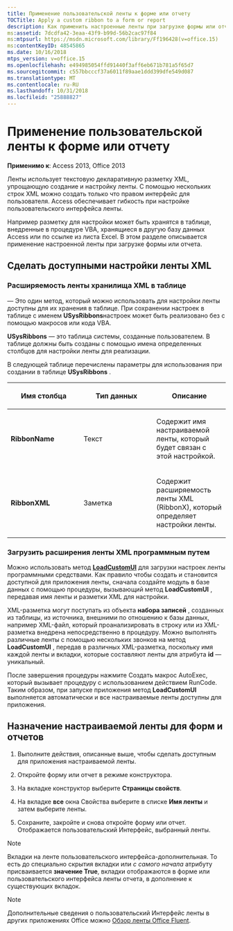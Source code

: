 ```yaml
---
title: Применение пользовательской ленты к форме или отчету
TOCTitle: Apply a custom ribbon to a form or report
description: Как применить настроенные ленты при загрузке формы или отчета в Access 2013.
ms:assetid: 7dcdfa42-3eaa-43f9-b99d-56b2cac97f84
ms:mtpsurl: https://msdn.microsoft.com/library/Ff196428(v=office.15)
ms:contentKeyID: 48545865
ms.date: 10/16/2018
mtps_version: v=office.15
ms.openlocfilehash: e494985054ffd91440f3aff6eb671b781a5f65d7
ms.sourcegitcommit: c557bbcccf37a6011f89aae1ddd399dfe549d087
ms.translationtype: MT
ms.contentlocale: ru-RU
ms.lasthandoff: 10/31/2018
ms.locfileid: "25888827"
---
```

# <a name="apply-a-custom-ribbon-to-a-form-or-report"></a>Применение пользовательской ленты к форме или отчету

**Применимо к**: Access 2013, Office 2013

Ленты использует текстовую декларативную разметку XML, упрощающую создание и настройку ленты. С помощью нескольких строк XML можно создать только что правом интерфейс для пользователя. Access обеспечивает гибкость при настройке пользовательского интерфейса ленты. 

Например разметку для настройки может быть хранятся в таблице, внедренные в процедуре VBA, хранящиеся в другую базу данных Access или по ссылке из листа Excel. В этом разделе описывается применение настроенной ленты при загрузке формы или отчета.

## <a name="make-the-ribbon-customization-xml-available"></a>Сделать доступными настройки ленты XML

### <a name="store-ribbon-extensibility-xml-in-a-table"></a>Расширяемость ленты хранилища XML в таблице

— Это один метод, который можно использовать для настройки ленты доступны для их хранения в таблице. При сохранении настроек в таблице с именем **USysRibbons**настроек может быть реализовано без с помощью макросов или кода VBA.

**USysRibbons** — это таблица системы, созданные пользователем. В таблице должны быть созданы с помощью имена определенных столбцов для настройки ленты для реализации. 

В следующей таблице перечислены параметры для использования при создании в таблице **USysRibbons** .

<table>
<colgroup>
<col style="width: 33%" />
<col style="width: 33%" />
<col style="width: 33%" />
</colgroup>
<thead>
<tr class="header">
<th><p>Имя столбца</p></th>
<th><p>Тип данных</p></th>
<th><p>Описание</p></th>
</tr>
</thead>
<tbody>
<tr class="odd">
<td><p><strong>RibbonName</strong></p></td>
<td><p>Текст</p></td>
<td><p>Содержит имя настраиваемой ленты, который будет связан с этой настройкой.</p></td>
</tr>
<tr class="even">
<td><p><strong>RibbonXML</strong></p></td>
<td><p>Заметка</p></td>
<td><p>Содержит расширяемость ленты XML (RibbonX), который определяет настройки ленты.</p></td>
</tr>
</tbody>
</table>


### <a name="load-ribbon-extensibility-xml-programmatically"></a>Загрузить расширения ленты XML программным путем

Можно использовать метод **[LoadCustomUI](https://docs.microsoft.com/office/vba/api/Access.Application.LoadCustomUI)** для загрузки настроек ленты программными средствами. Как правило чтобы создать и становится доступной для приложения ленты, сначала создайте модуль в базе данных с помощью процедуры, вызывающий метод **LoadCustomUI** , передавая имя ленты и разметки XML для настройки.

XML-разметка могут поступать из объекта **набора записей** , созданных из таблицы, из источника, внешними по отношению к базы данных, например XML-файл, который проанализировать в строку или из XML-разметка внедрена непосредственно в процедуру. Можно выполнять различные ленты с помощью нескольких звонков на метод **LoadCustomUI** , передав в различных XML-разметка, поскольку имя каждой ленты и вкладки, которые составляют ленты для атрибута **id** — уникальный.

После завершения процедуры нажмите Создать макрос AutoExec, который вызывает процедуру с использованием действием RunCode. Таким образом, при запуске приложения метод **LoadCustomUI** выполняется автоматически и все настраиваемые ленты доступны для приложения.

## <a name="assign-custom-ribbons-to-forms-or-reports"></a>Назначение настраиваемой ленты для форм и отчетов

1.  Выполните действия, описанные выше, чтобы сделать доступным для приложения настраиваемой ленты.

2.  Откройте форму или отчет в режиме конструктора.

3.  На вкладке конструктор выберите **Страницы свойств**.

4.  На вкладке **все** окна Свойства выберите в списке **Имя ленты** и затем выберите ленты.

5.  Сохраните, закройте и снова откройте форму или отчет. Отображается пользовательский Интерфейс, выбранный ленты.


> [!NOTE]
> Вкладки на ленте пользовательского интерфейса-дополнительная. То есть до специально скрытия вкладки или *с самого начала* атрибуту присваивается **значение True**, вкладки отображаются в форме или пользовательского интерфейса ленты отчета, в дополнение к существующих вкладок.

> [!NOTE]
> Дополнительные сведения о пользовательский Интерфейс ленты в других приложениях Office можно [Обзор ленты Office Fluent](https://docs.microsoft.com/office/vba/Library-Reference/Concepts/overview-of-the-office-fluent-ribbon).


